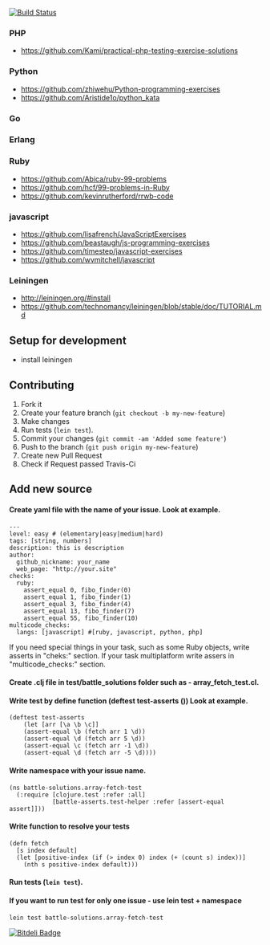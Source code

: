 [![Build Status](https://travis-ci.org/kaize/battle_asserts.png?branch=master)](https://travis-ci.org/kaize/battle_asserts)

### PHP
* https://github.com/Kami/practical-php-testing-exercise-solutions

### Python
* https://github.com/zhiwehu/Python-programming-exercises
* https://github.com/Aristide1o/python_kata

### Go

### Erlang
### Ruby

* https://github.com/Abica/ruby-99-problems
* https://github.com/hcf/99-problems-in-Ruby
* https://github.com/kevinrutherford/rrwb-code

### javascript

* https://github.com/lisafrench/JavaScriptExercises
* https://github.com/beastaugh/js-programming-exercises
* https://github.com/timestep/javascript-exercises
* https://github.com/wvmitchell/javascript

### Leiningen

* http://leiningen.org/#install
* https://github.com/technomancy/leiningen/blob/stable/doc/TUTORIAL.md

## Setup for development

* install leiningen

## Contributing

1. Fork it
2. Create your feature branch (`git checkout -b my-new-feature`)
3. Make changes
4. Run tests (`lein test`).
5. Commit your changes (`git commit -am 'Added some feature'`)
6. Push to the branch (`git push origin my-new-feature`) 
7. Create new Pull Request
8. Check if Request passed Travis-Ci

## Add new source

#### Create yaml file with the name of your issue. Look at example.

	---
	level: easy # (elementary|easy|medium|hard)
	tags: [string, numbers]
	description: this is description
	author:
	  github_nickname: your_name
	  web_page: "http://your.site"
	checks:
	  ruby:
      	assert_equal 0, fibo_finder(0)
      	assert_equal 1, fibo_finder(1)
     	assert_equal 3, fibo_finder(4)
      	assert_equal 13, fibo_finder(7)
      	assert_equal 55, fibo_finder(10)
	multicode_checks:
	  langs: [javascript] #[ruby, javascript, python, php]

If you need special things in your task, such as some Ruby objects, write asserts in "cheks:" section. If your task multiplatform write assers in "multicode_checks:" section.

#### Create .clj file in test/battle_solutions folder such as - array_fetch_test.cl.

#### Write test by define function (deftest test-asserts ()) Look at example.

    (deftest test-asserts
  		(let [arr [\a \b \c]]
    	(assert-equal \b (fetch arr 1 \d))
    	(assert-equal \d (fetch arr 5 \d))
    	(assert-equal \c (fetch arr -1 \d))
    	(assert-equal \d (fetch arr -5 \d))))

#### Write namespace with your issue name.


	(ns battle-solutions.array-fetch-test
	  (:require [clojure.test :refer :all]
	            [battle-asserts.test-helper :refer [assert-equal assert]]))

#### Write function to resolve your tests

	(defn fetch
	  [s index default]
	  (let [positive-index (if (> index 0) index (+ (count s) index))]
	    (nth s positive-index default)))

#### Run tests (`lein test`).

#### If you want to run test for only one issue - use lein test + namespace

	lein test battle-solutions.array-fetch-test


[![Bitdeli Badge](https://d2weczhvl823v0.cloudfront.net/kaize/battle_asserts/trend.png)](https://bitdeli.com/free "Bitdeli Badge")


